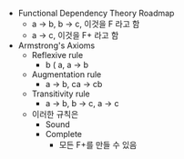 - Functional Dependency Theory Roadmap
	- a -> b, b -> c, 이것을 F 라고 함
	- a -> c, 이것을 F+ 라고 함
- Armstrong's Axioms
	- Reflexive rule
		- b ( a, a -> b
	- Augmentation rule
		- a -> b, ca -> cb
	- Transitivity rule
		- a -> b, b -> c, a -> c
	- 이러한 규칙은
		- Sound
		- Complete
			- 모든 F+를 만들 수 있음